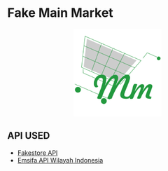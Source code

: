 # Fake Main Market

<p align="center">
 <img src="/assets/img/logo_apps.png" width="200" alt="Main Market Logo">
</p>

## API USED
- [Fakestore API](https://fakestoreapi.com/)
- [Emsifa API Wilayah Indonesia](http://www.emsifa.com/api-wilayah-indonesia/)
